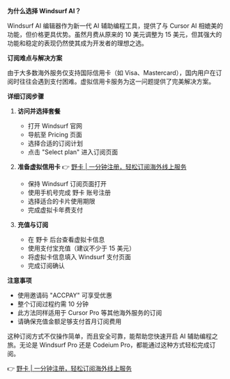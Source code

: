 **为什么选择 Windsurf AI？**

Windsurf AI 编辑器作为新一代 AI 辅助编程工具，提供了与 Cursor AI 相媲美的功能，但价格更具优势。虽然月费从原来的 10 美元调整为 15 美元，但其强大的功能和稳定的表现仍然使其成为开发者的理想之选。

**订阅难点与解决方案**

由于大多数海外服务仅支持国际信用卡（如 Visa、Mastercard），国内用户在订阅时往往会遇到支付困难。虚拟信用卡服务为这一问题提供了完美解决方案。

**详细订阅步骤**

1. **访问并选择套餐**
   - 打开 Windsurf 官网
   - 导航至 Pricing 页面
   - 选择合适的订阅计划
   - 点击 "Select plan" 进入订阅页面

2. **准备虚拟信用卡**
   👉 [野卡 | 一分钟注册，轻松订阅海外线上服务](https://bit.ly/bewildcard)
   - 保持 Windsurf 订阅页面打开
   - 使用手机号完成 野卡 账号注册
   - 选择适合的卡片使用期限
   - 完成虚拟卡年费支付

3. **充值与订阅**
   - 在 野卡 后台查看虚拟卡信息
   - 使用支付宝充值（建议不少于 15 美元）
   - 将虚拟卡信息填入 Windsurf 支付页面
   - 完成订阅确认

**注意事项**

- 使用邀请码 "ACCPAY" 可享受优惠
- 整个订阅过程约需 10 分钟
- 此方法同样适用于 Cursor Pro 等其他海外服务的订阅
- 请确保充值金额足够支付首月订阅费用

这种订阅方式不仅操作简单，而且安全可靠，能帮助您快速开启 AI 辅助编程之旅。无论是 Windsurf Pro 还是 Codeium Pro，都能通过这种方式轻松完成订阅。

👉 [野卡 | 一分钟注册，轻松订阅海外线上服务](https://bit.ly/bewildcard)